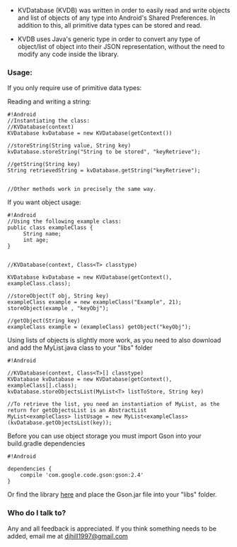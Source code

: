 * KVDatabase (KVDB) was written in order to easily read and write objects and list of objects of any type into Android's Shared Preferences. In addition to this, all primitive data types can be stored and read.

* KVDB uses Java's generic type in order to convert any type of object/list of object into their JSON representation, without the need to modify any code inside the library. 


### Usage: ###

If you only require use of primitive data types:


Reading and writing a string:

```
#!Android
//Instantiating the class:
//KVDatabase(context)
KVDatabase kvDatabase = new KVDatabase(getContext())

//storeString(String value, String key)
kvDatabase.storeString("String to be stored", "keyRetrieve");

//getString(String key)
String retrievedString = kvDatabase.getString("keyRetrieve");


//Other methods work in precisely the same way.
```

If you want object usage:


```
#!Android
//Using the following example class:
public class exampleClass {
     String name;
     int age;
}


//KVDatabase(context, Class<T> classtype)
 
KVDatabase kvDatabase = new KVDatabase(getContext(), exampleClass.class);

//storeObject(T obj, String key)
exampleClass example = new exampleClass("Example", 21);
storeObject(example , "keyObj");

//getObject(String key)
exampleClass example = (exampleClass) getObject("keyObj");

```
Using lists of objects is slightly more work, as you need to also download and add the MyList.java class to your "libs" folder

```
#!Android

//KVDatabase(context, Class<T>[] classtype)
KVDatabase kvDatabase = new KVDatabase(getContext(), exampleClass[].class);
kvDatabase.storeObjectsList(MyList<T> listToStore, String key)

//To retrieve the list, you need an instantiation of MyList, as the return for getObjectsList is an AbstractList
MyList<exampleClass> listUsage = new MyList<exampleClass>(kvDatabase.getObjectsList(key));
```

Before you can use object storage you must import Gson into your build.gradle dependencies

```
#!Android

dependencies {
    compile 'com.google.code.gson:gson:2.4'
}
```

Or find the library [here](http://search.maven.org/#artifactdetails%7Ccom.google.code.gson%7Cgson%7C2.8.0%7C) and place the Gson.jar file into your "libs" folder.

### Who do I talk to? ###
Any and all feedback is appreciated. If you think something needs to be added, email me at djhill1997@gmail.com